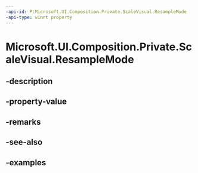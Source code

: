 ```yaml
---
-api-id: P:Microsoft.UI.Composition.Private.ScaleVisual.ResampleMode
-api-type: winrt property
---
```


# Microsoft.UI.Composition.Private.ScaleVisual.ResampleMode

<!--
public Microsoft.UI.Composition.Private.CompositionResampleMode ResampleMode { get; set; }
-->


## -description

## -property-value

## -remarks

## -see-also

## -examples


